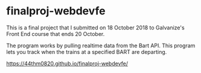 # finalproj-webdevfe

This is a final project that I submitted on 18 October 2018 to Galvanize's Front End course that ends 20 October.

The program works by pulling realtime data from the Bart API.
This program lets you track when the trains at a specified BART are departing.


https://44thm0820.github.io/finalproj-webdevfe/


